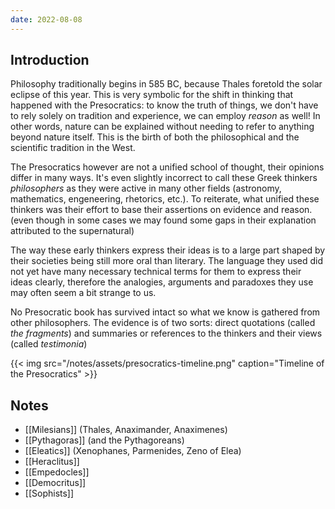 ```yaml
---
date: 2022-08-08
---
```


## Introduction

Philosophy traditionally begins in 585 BC, because Thales foretold the solar eclipse of this year. This is very symbolic for the shift in thinking that happened with the Presocratics: to know the truth of things, we don't have to rely solely on tradition and experience, we can employ *reason* as well! In other words, nature can be explained without needing to refer to anything beyond nature itself. This is the birth of both the philosophical and the scientific tradition in the West.

The Presocratics however are not a unified school of thought, their opinions differ in many ways. It's even slightly incorrect to call these Greek thinkers *philosophers* as they were active in many other fields (astronomy, mathematics, engeneering, rhetorics, etc.). To reiterate, what unified these thinkers was their effort to base their assertions on evidence and reason. (even though in some cases we may found some gaps in their explanation attributed to the supernatural)

The way these early thinkers express their ideas is to a large part shaped by their societies being still more oral than literary. The language they used did not yet have many necessary technical terms for them to express their ideas clearly, therefore the analogies, arguments and paradoxes they use may often seem a bit strange to us.

No Presocratic book has survived intact so what we know is gathered from other philosophers. The evidence is of two sorts: direct quotations (called *the fragments*) and summaries or references to the thinkers and their views (called *testimonia*) 

{{< img src="/notes/assets/presocratics-timeline.png" caption="Timeline of the Presocratics" >}}

## Notes

- [[Milesians]] (Thales, Anaximander, Anaximenes)
- [[Pythagoras]] (and the Pythagoreans)
- [[Eleatics]] (Xenophanes, Parmenides, Zeno of Elea)
- [[Heraclitus]]
- [[Empedocles]]
- [[Democritus]]
- [[Sophists]]